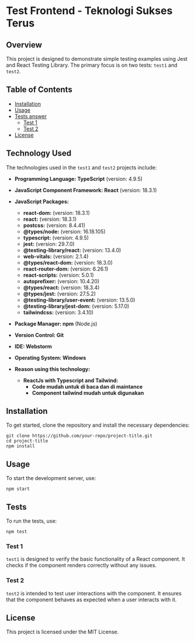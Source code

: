 # Test Frontend - Teknologi Sukses Terus

## Overview

This project is designed to demonstrate simple testing examples using Jest and React Testing Library. The primary focus
is on two tests: `test1` and `test2`.

## Table of Contents

- [Installation](#installation)
- [Usage](#usage)
- [Tests answer](#tests)
    - [Test 1](#test-1)
    - [Test 2](#test-2)
- [License](#license)

## Technology Used

The technologies used in the `test1` and `test2` projects include:

- **Programming Language: TypeScript** (version: 4.9.5)
- **JavaScript Component Framework: React** (version: 18.3.1)
- **JavaScript Packages:**
  - **react-dom:** (version: 18.3.1)
  - **react:** (version: 18.3.1)
  - **postcss:** (version: 8.4.41)
  - **@types/node:** (version: 16.18.105)
  - **typescript:** (version: 4.9.5)
  - **jest:** (version: 29.7.0)
  - **@testing-library/react:** (version: 13.4.0)
  - **web-vitals:** (version: 2.1.4)
  - **@types/react-dom:** (version: 18.3.0)
  - **react-router-dom:** (version: 6.26.1)
  - **react-scripts:** (version: 5.0.1)
  - **autoprefixer:** (version: 10.4.20)
  - **@types/react:** (version: 18.3.4)
  - **@types/jest:** (version: 27.5.2)
  - **@testing-library/user-event:** (version: 13.5.0)
  - **@testing-library/jest-dom:** (version: 5.17.0)
  - **tailwindcss:** (version: 3.4.10)

- **Package Manager: npm** (Node.js)
- **Version Control: Git**
- **IDE: Webstorm**
- **Operating System: Windows**
- **Reason using this technology:**
  - **ReactJs with Typescript and Tailwind:** 
    - **Code mudah untuk di baca dan di maintance**
    - **Component tailwind mudah untuk digunakan**

## Installation

To get started, clone the repository and install the necessary dependencies:

```shell
git clone https://github.com/your-repo/project-title.git
cd project-title
npm install
```

## Usage

To start the development server, use:

```shell
npm start
```

## Tests

To run the tests, use:

```shell
npm test
```

### Test 1

`test1` is designed to verify the basic functionality of a React component. It checks if the component renders correctly
without any issues.

### Test 2

`test2` is intended to test user interactions with the component. It ensures that the component behaves as expected when
a user interacts with it.

## License

This project is licensed under the MIT License.